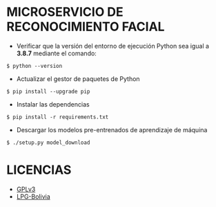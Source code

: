 # MICROSERVICIO DE RECONOCIMIENTO FACIAL

* Verificar que la versión del entorno de ejecución Python sea igual a **3.8.7** mediante el comando:

```
$ python --version
```

* Actualizar el gestor de paquetes de Python

```
$ pip install --upgrade pip
```

* Instalar las dependencias

```
$ pip install -r requirements.txt
```

* Descargar los modelos pre-entrenados de aprendizaje de máquina

```
$ ./setup.py model_download
```

# LICENCIAS

- [GPLv3](LICENSE)
- [LPG-Bolivia](LICENCIA.txt)